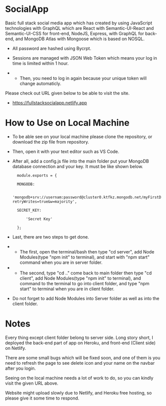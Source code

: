 # SocialApp

Basic full stack social media app which has created by using JavaScript technologies with GraphQL which are React with Semantic-UI-React and Semantic-UI-CSS for front-end, NodeJS, Express, with GraphQL for back-end, and MongoDB Atlas with Mongoose which is based on NOSQL.

* All password are hashed using Bycrpt.

* Sessions are managed with JSON Web Token which means your log in time is limited within 1 hour. 
* * Then, you need to log in again because your unique token will change automaticly.

Please check out URL given below to be able to visit the site.

* https://fullstacksocialapp.netlify.app

# How to Use on Local Machine

* To be able see on your local machine please clone the repository, or download the zip file from repository. 
* Then, open it with your text editor such as VS Code.

* After all, add a config.js file into the main folder put your MongoDB database connection and your key. It must be like shown below.

        module.exports = {

        MONGODB: 
        
            'mongodb+srv://usernam:password@cluster0.ktfkz.mongodb.net/myFirstDatabase?retryWrites=true&w=majority',
            
        SECRET_KEY: 
        
            'Secret Key'
            
        };
  
* Last, there are two steps to get done.
* * The first, open the terminal/bash then type "cd server", add Node Modules(type "npm init" to terminal), and start with "npm start" command when you are in server folder.
* * The second, type "cd .." come back to main folder then type "cd client", add Node Modules(type "npm init" to terminal), and command to the terminal to go into client folder, and type "npm start" to terminal when you are in client folder.
* Do not forget to add Node Modules into Server folder as well as into the client folder.

# Notes

Every thing except client folder belong to server side. Long story short, I deployed the back-end part of app on Heroku, and front-end (Client side) on Netlify.

There are some small bugs which will be fixed soon, and one of them is you need to refresh the page to see delete icon and your name on the navbar after you login.

Seeing on the local machine needs a lot of work to do, so you can kindly visit the given URL above.

Website might upload slowly due to Netlify, and Heroku free hosting, so please give it some time to respond.
